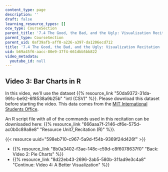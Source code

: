 ```yaml
---
content_type: page
description: ''
draft: false
learning_resource_types: []
ocw_type: CourseSection
parent_title: '7.4 The Good, the Bad, and the Ugly: Visualization Recitation  (Recitation)'
parent_type: CourseSection
parent_uid: 0af39afb-aff0-a226-a397-da1206ecd712
title: '7.4 The Good, the Bad, and the Ugly: Visualization Recitation  (Recitation)'
uid: b69a45f6-aacc-80e9-37f4-661dbb5bb822
video_metadata:
  youtube_id: null
---
```

## Video 3: Bar Charts in R

In this video, we'll use the dataset {{% resource_link "50da9372-31da-991c-be92-6f8538a9b25b" "intl (CSV)" %}}. Please download this dataset before starting the video. This data comes from the [MIT International Students Office](http://web.mit.edu/iso/).

An R script file with all of the commands used in this recitation can be downloaded here: {{% resource_link "666aaa7f-2146-df6e-575d-ac0b0c89a8e8" "Resource Unit7_Recitation (R)" %}}.

{{< resource uuid="598eb710-c967-5a9d-f54b-9369f24d426f" >}}

- {{% resource_link "8b0a3402-f3ae-148c-c59d-c8f6078637f0" "Back: Video 2: Pie Charts" %}}
- {{% resource_link "8d22eb43-2696-2ab5-580b-311ad9e3c4a8" "Continue: Video 4: A Better Visualization" %}}